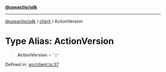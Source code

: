 [**@useactio/sdk**](../../README.md)

***

[@useactio/sdk](../../modules.md) / [client](../README.md) / ActionVersion

# Type Alias: ActionVersion

> **ActionVersion** = `"1"`

Defined in: [src/client.ts:37](https://github.com/useactio/sdk/blob/aa0cbb7aefc891bd76a4e1447f8c84a24792d899/src/client.ts#L37)
